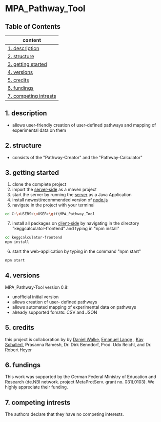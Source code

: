 # MPA_Pathway_Tool

## Table of Contents 
|content                          |
|---------------------------------|
|[1. description](#description)     |
|[2. structure](#structure)       |
|[3. getting started](#gettingStarted) |
|[4. versions](#versions)           |
|[5. credits](#credits)            |
|[6. fundings](#fundings)           |
|[7. competing intrests](#competingIntrests) |

<a name="description"/>

## 1. description
- allows user-friendly creation of user-defined pathways and mapping of experimental data on them


<a name="structure"/>

## 2. structure 
- consists of the "Pathway-Creator" and the "Pathway-Calculator"


<a name="gettingStarted"/>

## 3. getting started
1. clone the complete project
2. import the [server-side](https://github.com/danielwalke/MPA_Pathway_Tool/tree/main/keggcalculator) as a maven project
3. start the server by running the [server](https://github.com/danielwalke/MPA_Pathway_Tool/blob/main/keggcalculator/src/main/java/main/KeggCalculatorServer.java) as a Java Application
4. install newest/recommended version of [node.js](https://nodejs.org/en/)
5. navigate in the project with your terminal
```bash
cd C:\<USERS>\<USER>\git\MPA_Pathway_Tool
```
7. install all packages on [client-side](https://github.com/danielwalke/MPA_Pathway_Tool/tree/main/keggcalculator-frontend) by navigating in the directory "keggcalculator-frontend" and typing in "npm install"
```bash
cd keggcalculator-frontend
npm install
```
6. start the web-application by typing in the command "npm start"
```bash
npm start
```


<a name="versions"/>

## 4. versions
MPA_Pathway-Tool version 0.8:
  - unofficial initial version
  - allows creation of user- defined pathways
  - allows automated mapping of experimental data on pathways
  - already supported fomats: CSV and JSON


<a name="credits"/>

## 5. credits
this project is collaboration by by [Daniel Walke](https://github.com/danielwalke), [Emanuel Lange](https://github.com/voidsailor) , [Kay Schallert](https://github.com/kayschallert), Prasanna Ramesh, Dr. Dirk Benndorf, Prod. Udo Reichl, and Dr. Robert Heyer


<a name="fundings"/>

## 6. fundings
This work was supported by the German Federal Ministry of Education and Research (de.NBI network. project MetaProtServ. grant no. 031L0103). We highly appreciate their funding.


<a name="competingIntrests"/>

## 7. competing intrests
The authors declare that they have no competing interests.
